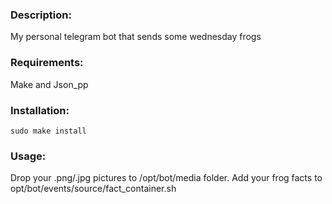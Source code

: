 ### Description:
My personal telegram bot that sends some wednesday frogs

### Requirements:
Make and Json_pp

### Installation:
    sudo make install

### Usage:

Drop your .png/.jpg pictures to /opt/bot/media folder.
Add your frog facts to opt/bot/events/source/fact_container.sh
